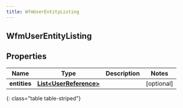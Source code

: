 ```yaml
---
title: WfmUserEntityListing
---
```

## WfmUserEntityListing


## Properties

| Name | Type | Description | Notes |
| ------------ | ------------- | ------------- | ------------- |
| **entities** | <!----><!---->[**List&lt;UserReference&gt;**](UserReference.html)<!----> |  |  [optional] |
{: class="table table-striped"}



